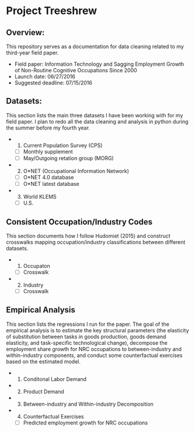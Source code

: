 # Project Treeshrew

## Overview:

This repository serves as a documentation for data cleaning related to my third-year field paper. 

- Field paper: Information Technology and Sagging Employment Growth of Non-Routine Cognitive Occupations Since 2000
- Launch date: 06/27/2016
- Suggested deadline: 07/15/2016 

## Datasets:

This section lists the main three datasets I have been working with for my field paper. I plan to redo all the data cleaning and analysis in python during the summer before my fourth year. 

- 1. Current Population Survey (CPS)
  - [ ] Monthly supplement
  - [ ] May/Outgoing retation group (MORG)
- 2. O*NET (Occupational Information Network)
  - [ ] O*NET 4.0 database
  - [ ] O*NET latest database
- 3. World KLEMS
  - [ ] U.S.

## Consistent Occupation/Industry Codes

This section documents how I follow Hudomiet (2015) and construct crosswalks mapping occupation/industry classifications between different datasets.

- 1. Occupaton
  - [ ] Crosswalk
- 2. Industry
  - [ ] Crosswalk
  
## Empirical Analysis

This section lists the regressions I run for the paper. The goal of the empirical analysis is to estimate the key structural parameters (the elasticity of substitution between tasks in goods production, goods demand elasticity, and task-specific technological change), decompose the employment share growth for NRC occupations to between-industry and within-industry components, and conduct some counterfactual exercises based on the estimated model.

- 1. Conditonal Labor Demand
- 2. Product Demand
- 3. Between-industry and Within-industry Decomposition
- 4. Counterfactual Exercises
  - [ ]  Predicted employment growth for NRC occupations

